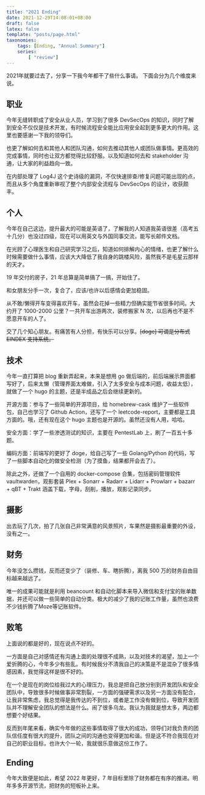 ```yaml
---
title: "2021 Ending"
date: 2021-12-29T14:08:01+08:00
draft: false
latex: false
template: "posts/page.html"
taxonomies:
    tags: [Ending, "Annual Summary"]
    series: 
        [ "review"]
---
```


2021年就要过去了，分享一下我今年都干了些什么事请。
下面会分为几个维度来说。

## 职业
今年无缝转职成了安全从业人员，学习到了很多 DevSecOps 的知识，同时了解到安全不仅仅是技术开发，有时候流程安全能比应用安全起到更多更大的作用。这里也要感谢一下我的领导们。
<!-- more -->

也更了解如何去和其他人和团队沟通，如何去推动其他人或团队做事情。更高效的完成事情，同时也让双方都觉得比较舒服。以及知道如何去和 stakeholder 沟通，让大家的利益趋向一致。

在内部处理了 Log4J 这个史诗级的漏洞，不仅快速排查/修复问题可能出现的点，而且从多个角度重新审视了整个内部安全流程与 DevSecOps 的设计，收获颇丰。

## 个人

今年在自己这边，提升最大的可能是英语了，了解我的人知道我英语很差（高考五十几分）也没过四级，现在可以用英文与外国同事交流，能写长邮件文档。

在光顾了心理医生和自己研究学习之后，知道如何排解内心的情绪，也更了解什么时候需要做什么事情，应该大大降低了我自身的跳楼风险，虽然我不是毛星云那样的天才。

19 年交付的房子，21 年总算是简单搞了一搞，开始住了。

和女朋友分手一次，复合了，应该/也许以后感情会更加稳固。

从不敢/懒得开车变得喜欢开车，虽然会花掉一些精力但确实能节省很多时间。大约开了 1000-2000 公里？一共开车出游两次，装修搬家 N 次，以后再也不是不愿意开车的人了。

交了几个知心朋友。有痛苦有人分担，有快乐可以分享。~~[doge] 可谓是分布式 EINDEX 支持系统。~~

## 技术

今年一直打算把 blog 重新弄起来，本来是想用 go 做后端的，前后端展示界面都写好了，后来太懒（管理界面太难做，引入了太多安全与成本问题，收益太低），就做了一个 hugo 的主题，还是半成品之后会继续更新的。

开源方面：参与了一些简单的开源项目，给 homebrew-cask 维护了一些软件包，自己也学习了 Github Action，还写了一个 leetcode-report，主要都是工具方面的。哦，还有现在这个 hugo 主题也是开源的。虽然还没有人用，哈哈。

安全方面：学了一些渗透测试的知识，主要在 PentestLab 上，刷了一百五十多题。

编码方面：前端写的更好了 doge，给自己写了一些 Golang/Python 的代码，写了一些脚本自动化的做安全检测（为了摸鱼，结果都开会去了）。

除此之外，还做了一个自用的 docker-compose 合集，包括密码管理软件 vaultwarden，观影套装 Plex + Sonarr + Radarr + Lidarr + Prowlarr + bazarr + qBT + Trakt 涵盖下载，字母，刮削，播放，观影记录同步。

## 摄影
出去玩了几次，拍了几张自己非常满意的风景照片，车果然是摄影最重要的外设，没有之一。

## 财务
今年没怎么攒钱，反而还变少了（装修、车、瞎折腾），离我 500 万的财务自由目标越来越远了。

唯一的成果可能就是利用 beancount 和自动化脚本来导入微信和支付宝的账单数据，并还可以做一些简单的自动分类。极大的减少了我的记账工作量，虽然也浪费不少钱折腾了Moze等记账软件。

## 败笔

上面说的都是好的，现在说点不好的。

一方面是自己对感情还有沟通上面的处理很不成熟，以及对技术的渴望，加上一个爱折腾的心，今年多少有些乱。有时候我分不清我自己的决策是不是混杂了很多情感因素，我觉得这样是很不好的。

在一个是现在的岗位给我过大的心理压力，我总是把自己放分别到开发团队和安全团队中，导致很多时候做事非常割裂，一方面的强硬需求以及另一方面没有配合，让我非常焦虑，我总觉得是我传达的不到位，或者是工作没有做到位，导致开发团队并不理解安全团队的想法是什么。闹了很多乌龙。我认为我就是想太多，两边都想要个好结果。

反而到年尾来看，确实今年做的这些事情取得了很大的成功，领导们对我负责的团队信任度有很大的提升，团队之间的沟通也变得更加和谐。但是这不符合我现在对自己的职业目标，也许大个一轮，我就很乐意做这份工作了。

## Ending

今年大致便是如此，希望 2022 年更好，7 年目标里除了财务都在有序的推进。明年多多开源节流，把财务的短板补上来。
